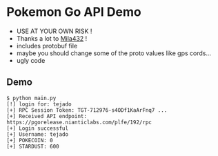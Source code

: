 # Pokemon Go API Demo

 * USE AT YOUR OWN RISK !
 * Thanks a lot to [Mila432](https://github.com/Mila432/Pokemon_Go_API) !
 * includes protobuf file
 * maybe you should change some of the proto values like gps cords...
 * ugly code

## Demo

    $ python main.py 
    [!] login for: tejado
    [+] RPC Session Token: TGT-712976-s4ODf1KaArFnq7 ...
    [+] Received API endpoint: https://pgorelease.nianticlabs.com/plfe/192/rpc
    [+] Login successful
    [+] Username: tejado
    [+] POKECOIN: 0
    [+] STARDUST: 600

